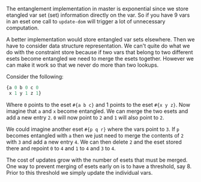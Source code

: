 The entanglement implementation in master is exponential since we
store etangled var set (set) information directly on the var. So if
you have 9 vars in an eset one call to `update-dom` will trigger a lot
of unnecessary computation.

A better implementation would store entangled var sets elsewhere. Then
we have to consider data structure representation. We can't quite do
what we do with the constraint store because if two vars that belong
to two different esets become entangled we need to merge the esets
together. However we can make it work so that we never do more than
two lookups.

Consider the following:

```clj
{a 0 b 0 c 0
 x 1 y 1 z 1}
```

Where `0` points to the eset `#{a b c}` and 1 points to the eset `#{x
y z}`. Now imagine that `a` and `x` become entangled. We can merge the
two esets and add a new entry `2`. `0` will now point to `2` and `1`
will also point to `2`.

We could imagine another eset `#{p q r}` where the vars point to
`3`. If `p` becomes entangled with `a` then we just need to merge the
contents of `2` with `3` and add a new entry `4`. We can then delete
`2` and the eset stored there and repoint `0` to `4` and `1` to `4`
and `3` to `4`.

The cost of updates grow with the number of esets that must be
merged. One way to prevent merging of esets early on is to have a
threshold, say 8. Prior to this threshold we simply update the
individual vars.
